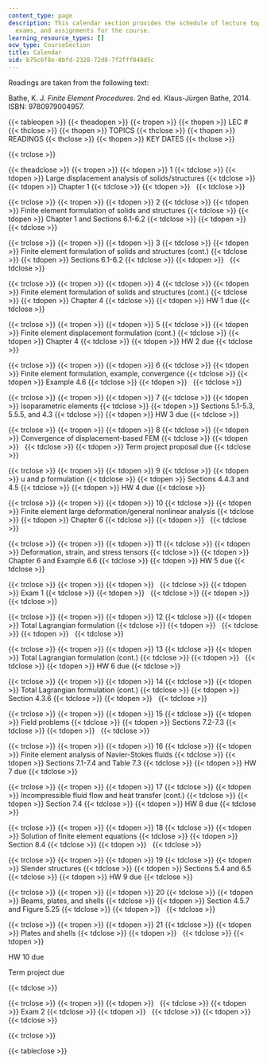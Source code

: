 ```yaml
---
content_type: page
description: This calendar section provides the schedule of lecture topics, readings,
  exams, and assignments for the course.
learning_resource_types: []
ocw_type: CourseSection
title: Calendar
uid: b75c6f8e-0bfd-2328-72d8-7f2fff848d5c
---
```


Readings are taken from the following text:

Bathe, K. J. _Finite Element Procedures_. 2nd ed. Klaus-Jürgen Bathe, 2014. ISBN: 9780979004957.

{{< tableopen >}}
{{< theadopen >}}
{{< tropen >}}
{{< thopen >}}
LEC #
{{< thclose >}}
{{< thopen >}}
TOPICS
{{< thclose >}}
{{< thopen >}}
READINGS
{{< thclose >}}
{{< thopen >}}
KEY DATES
{{< thclose >}}

{{< trclose >}}

{{< theadclose >}}
{{< tropen >}}
{{< tdopen >}}
1
{{< tdclose >}}
{{< tdopen >}}
Large displacement analysis of solids/structures
{{< tdclose >}}
{{< tdopen >}}
Chapter 1
{{< tdclose >}}
{{< tdopen >}}
 
{{< tdclose >}}

{{< trclose >}}
{{< tropen >}}
{{< tdopen >}}
2
{{< tdclose >}}
{{< tdopen >}}
Finite element formulation of solids and structures
{{< tdclose >}}
{{< tdopen >}}
Chapter 1 and Sections 6.1-6.2
{{< tdclose >}}
{{< tdopen >}}
 
{{< tdclose >}}

{{< trclose >}}
{{< tropen >}}
{{< tdopen >}}
3
{{< tdclose >}}
{{< tdopen >}}
Finite element formulation of solids and structures (cont.)
{{< tdclose >}}
{{< tdopen >}}
Sections 6.1-6.2
{{< tdclose >}}
{{< tdopen >}}
 
{{< tdclose >}}

{{< trclose >}}
{{< tropen >}}
{{< tdopen >}}
4
{{< tdclose >}}
{{< tdopen >}}
Finite element formulation of solids and structures (cont.)
{{< tdclose >}}
{{< tdopen >}}
Chapter 4
{{< tdclose >}}
{{< tdopen >}}
HW 1 due
{{< tdclose >}}

{{< trclose >}}
{{< tropen >}}
{{< tdopen >}}
5
{{< tdclose >}}
{{< tdopen >}}
Finite element displacement formulation (cont.)
{{< tdclose >}}
{{< tdopen >}}
Chapter 4
{{< tdclose >}}
{{< tdopen >}}
HW 2 due
{{< tdclose >}}

{{< trclose >}}
{{< tropen >}}
{{< tdopen >}}
6
{{< tdclose >}}
{{< tdopen >}}
Finite element formulation, example, convergence
{{< tdclose >}}
{{< tdopen >}}
Example 4.6
{{< tdclose >}}
{{< tdopen >}}
 
{{< tdclose >}}

{{< trclose >}}
{{< tropen >}}
{{< tdopen >}}
7
{{< tdclose >}}
{{< tdopen >}}
Isoparametric elements
{{< tdclose >}}
{{< tdopen >}}
Sections 5.1-5.3, 5.5.5, and 4.3
{{< tdclose >}}
{{< tdopen >}}
HW 3 due
{{< tdclose >}}

{{< trclose >}}
{{< tropen >}}
{{< tdopen >}}
8
{{< tdclose >}}
{{< tdopen >}}
Convergence of displacement-based FEM
{{< tdclose >}}
{{< tdopen >}}
 
{{< tdclose >}}
{{< tdopen >}}
Term project proposal due
{{< tdclose >}}

{{< trclose >}}
{{< tropen >}}
{{< tdopen >}}
9
{{< tdclose >}}
{{< tdopen >}}
u and p formulation
{{< tdclose >}}
{{< tdopen >}}
Sections 4.4.3 and 4.5
{{< tdclose >}}
{{< tdopen >}}
HW 4 due
{{< tdclose >}}

{{< trclose >}}
{{< tropen >}}
{{< tdopen >}}
10
{{< tdclose >}}
{{< tdopen >}}
Finite element large deformation/general nonlinear analysis
{{< tdclose >}}
{{< tdopen >}}
Chapter 6
{{< tdclose >}}
{{< tdopen >}}
 
{{< tdclose >}}

{{< trclose >}}
{{< tropen >}}
{{< tdopen >}}
11
{{< tdclose >}}
{{< tdopen >}}
Deformation, strain, and stress tensors
{{< tdclose >}}
{{< tdopen >}}
Chapter 6 and Example 6.6
{{< tdclose >}}
{{< tdopen >}}
HW 5 due
{{< tdclose >}}

{{< trclose >}}
{{< tropen >}}
{{< tdopen >}}
 
{{< tdclose >}}
{{< tdopen >}}
Exam 1
{{< tdclose >}}
{{< tdopen >}}
 
{{< tdclose >}}
{{< tdopen >}}
 
{{< tdclose >}}

{{< trclose >}}
{{< tropen >}}
{{< tdopen >}}
12
{{< tdclose >}}
{{< tdopen >}}
Total Lagrangian formulation
{{< tdclose >}}
{{< tdopen >}}
 
{{< tdclose >}}
{{< tdopen >}}
 
{{< tdclose >}}

{{< trclose >}}
{{< tropen >}}
{{< tdopen >}}
13
{{< tdclose >}}
{{< tdopen >}}
Total Lagrangian formulation (cont.)
{{< tdclose >}}
{{< tdopen >}}
 
{{< tdclose >}}
{{< tdopen >}}
HW 6 due
{{< tdclose >}}

{{< trclose >}}
{{< tropen >}}
{{< tdopen >}}
14
{{< tdclose >}}
{{< tdopen >}}
Total Lagrangian formulation (cont.)
{{< tdclose >}}
{{< tdopen >}}
Section 4.3.6
{{< tdclose >}}
{{< tdopen >}}
 
{{< tdclose >}}

{{< trclose >}}
{{< tropen >}}
{{< tdopen >}}
15
{{< tdclose >}}
{{< tdopen >}}
Field problems
{{< tdclose >}}
{{< tdopen >}}
Sections 7.2-7.3
{{< tdclose >}}
{{< tdopen >}}
 
{{< tdclose >}}

{{< trclose >}}
{{< tropen >}}
{{< tdopen >}}
16
{{< tdclose >}}
{{< tdopen >}}
Finite element analysis of Navier-Stokes fluids
{{< tdclose >}}
{{< tdopen >}}
Sections 7.1-7.4 and Table 7.3
{{< tdclose >}}
{{< tdopen >}}
HW 7 due
{{< tdclose >}}

{{< trclose >}}
{{< tropen >}}
{{< tdopen >}}
17
{{< tdclose >}}
{{< tdopen >}}
Incompressible fluid flow and heat transfer (cont.)
{{< tdclose >}}
{{< tdopen >}}
Section 7.4
{{< tdclose >}}
{{< tdopen >}}
HW 8 due
{{< tdclose >}}

{{< trclose >}}
{{< tropen >}}
{{< tdopen >}}
18
{{< tdclose >}}
{{< tdopen >}}
Solution of finite element equations
{{< tdclose >}}
{{< tdopen >}}
Section 8.4
{{< tdclose >}}
{{< tdopen >}}
 
{{< tdclose >}}

{{< trclose >}}
{{< tropen >}}
{{< tdopen >}}
19
{{< tdclose >}}
{{< tdopen >}}
Slender structures
{{< tdclose >}}
{{< tdopen >}}
Sections 5.4 and 6.5
{{< tdclose >}}
{{< tdopen >}}
HW 9 due
{{< tdclose >}}

{{< trclose >}}
{{< tropen >}}
{{< tdopen >}}
20
{{< tdclose >}}
{{< tdopen >}}
Beams, plates, and shells
{{< tdclose >}}
{{< tdopen >}}
Section 4.5.7 and Figure 5.25
{{< tdclose >}}
{{< tdopen >}}
 
{{< tdclose >}}

{{< trclose >}}
{{< tropen >}}
{{< tdopen >}}
21
{{< tdclose >}}
{{< tdopen >}}
Plates and shells
{{< tdclose >}}
{{< tdopen >}}
 
{{< tdclose >}}
{{< tdopen >}}


HW 10 due

Term project due


{{< tdclose >}}

{{< trclose >}}
{{< tropen >}}
{{< tdopen >}}
 
{{< tdclose >}}
{{< tdopen >}}
Exam 2
{{< tdclose >}}
{{< tdopen >}}
 
{{< tdclose >}}
{{< tdopen >}}
 
{{< tdclose >}}

{{< trclose >}}

{{< tableclose >}}